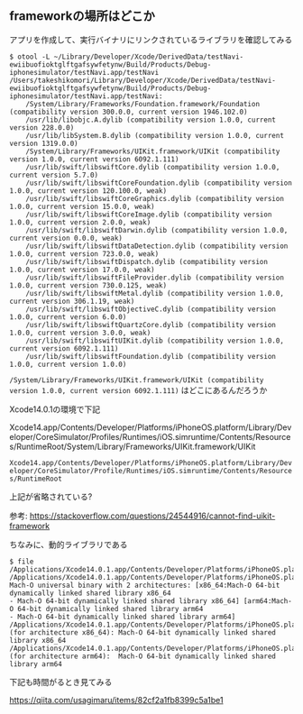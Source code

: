 ## frameworkの場所はどこか

アプリを作成して、実行バイナリにリンクされているライブラリを確認してみる

```
$ otool -L ~/Library/Developer/Xcode/DerivedData/testNavi-ewiibuofioktglftgafsywfetynw/Build/Products/Debug-iphonesimulator/testNavi.app/testNavi 
/Users/takeshikomori/Library/Developer/Xcode/DerivedData/testNavi-ewiibuofioktglftgafsywfetynw/Build/Products/Debug-iphonesimulator/testNavi.app/testNavi:
	/System/Library/Frameworks/Foundation.framework/Foundation (compatibility version 300.0.0, current version 1946.102.0)
	/usr/lib/libobjc.A.dylib (compatibility version 1.0.0, current version 228.0.0)
	/usr/lib/libSystem.B.dylib (compatibility version 1.0.0, current version 1319.0.0)
	/System/Library/Frameworks/UIKit.framework/UIKit (compatibility version 1.0.0, current version 6092.1.111)
	/usr/lib/swift/libswiftCore.dylib (compatibility version 1.0.0, current version 5.7.0)
	/usr/lib/swift/libswiftCoreFoundation.dylib (compatibility version 1.0.0, current version 120.100.0, weak)
	/usr/lib/swift/libswiftCoreGraphics.dylib (compatibility version 1.0.0, current version 15.0.0, weak)
	/usr/lib/swift/libswiftCoreImage.dylib (compatibility version 1.0.0, current version 2.0.0, weak)
	/usr/lib/swift/libswiftDarwin.dylib (compatibility version 1.0.0, current version 0.0.0, weak)
	/usr/lib/swift/libswiftDataDetection.dylib (compatibility version 1.0.0, current version 723.0.0, weak)
	/usr/lib/swift/libswiftDispatch.dylib (compatibility version 1.0.0, current version 17.0.0, weak)
	/usr/lib/swift/libswiftFileProvider.dylib (compatibility version 1.0.0, current version 730.0.125, weak)
	/usr/lib/swift/libswiftMetal.dylib (compatibility version 1.0.0, current version 306.1.19, weak)
	/usr/lib/swift/libswiftObjectiveC.dylib (compatibility version 1.0.0, current version 6.0.0)
	/usr/lib/swift/libswiftQuartzCore.dylib (compatibility version 1.0.0, current version 3.0.0, weak)
	/usr/lib/swift/libswiftUIKit.dylib (compatibility version 1.0.0, current version 6092.1.111)
	/usr/lib/swift/libswiftFoundation.dylib (compatibility version 1.0.0, current version 1.0.0)
```

`/System/Library/Frameworks/UIKit.framework/UIKit (compatibility version 1.0.0, current version 6092.1.111)` はどこにあるんだろうか

Xcode14.0.1の環境で下記

Xcode14.app/Contents/Developer/Platforms/iPhoneOS.platform/Library/Developer/CoreSimulator/Profiles/Runtimes/iOS.simruntime/Contents/Resources/RuntimeRoot/System/Library/Frameworks/UIKit.framework/UIKit

`Xcode14.app/Contents/Developer/Platforms/iPhoneOS.platform/Library/Developer/CoreSimulator/Profile/Runtimes/iOS.simruntime/Contents/Resources/RuntimeRoot` 

上記が省略されている?

参考: https://stackoverflow.com/questions/24544916/cannot-find-uikit-framework

ちなみに、動的ライブラリである

```
$ file /Applications/Xcode14.0.1.app/Contents/Developer/Platforms/iPhoneOS.platform/Library/Developer/CoreSimulator/Profiles/Runtimes/iOS.simruntime/Contents/Resources/RuntimeRoot/System/Library/Frameworks/UIKit.framework/UIKit 
/Applications/Xcode14.0.1.app/Contents/Developer/Platforms/iPhoneOS.platform/Library/Developer/CoreSimulator/Profiles/Runtimes/iOS.simruntime/Contents/Resources/RuntimeRoot/System/Library/Frameworks/UIKit.framework/UIKit: Mach-O universal binary with 2 architectures: [x86_64:Mach-O 64-bit dynamically linked shared library x86_64
- Mach-O 64-bit dynamically linked shared library x86_64] [arm64:Mach-O 64-bit dynamically linked shared library arm64
- Mach-O 64-bit dynamically linked shared library arm64]
/Applications/Xcode14.0.1.app/Contents/Developer/Platforms/iPhoneOS.platform/Library/Developer/CoreSimulator/Profiles/Runtimes/iOS.simruntime/Contents/Resources/RuntimeRoot/System/Library/Frameworks/UIKit.framework/UIKit (for architecture x86_64):	Mach-O 64-bit dynamically linked shared library x86_64
/Applications/Xcode14.0.1.app/Contents/Developer/Platforms/iPhoneOS.platform/Library/Developer/CoreSimulator/Profiles/Runtimes/iOS.simruntime/Contents/Resources/RuntimeRoot/System/Library/Frameworks/UIKit.framework/UIKit (for architecture arm64):	Mach-O 64-bit dynamically linked shared library arm64
```

下記も時間がるとき見てみる

https://qiita.com/usagimaru/items/82cf2a1fb8399c5a1be1


